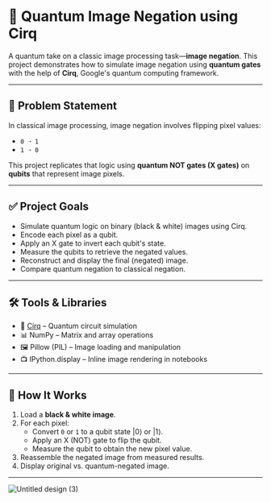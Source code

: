 # 🧠 Quantum Image Negation using Cirq

A quantum take on a classic image processing task—**image negation**. This project demonstrates how to simulate image negation using **quantum gates** with the help of **Cirq**, Google's quantum computing framework.

---

## 📌 Problem Statement

In classical image processing, image negation involves flipping pixel values:  
- `0 ➝ 1`  
- `1 ➝ 0`  

This project replicates that logic using **quantum NOT gates (X gates)** on **qubits** that represent image pixels.

---

## ✅ Project Goals

- Simulate quantum logic on binary (black & white) images using Cirq.
- Encode each pixel as a qubit.
- Apply an X gate to invert each qubit's state.
- Measure the qubits to retrieve the negated values.
- Reconstruct and display the final (negated) image.
- Compare quantum negation to classical negation.

---

## 🛠 Tools & Libraries

- 🧪 [Cirq](https://quantumai.google/cirq) – Quantum circuit simulation  
- 📊 NumPy – Matrix and array operations  
- 🖼️ Pillow (PIL) – Image loading and manipulation  
- 📺 IPython.display – Inline image rendering in notebooks  

---

## 🧪 How It Works

1. Load a **black & white image**.
2. For each pixel:
   - Convert `0` or `1` to a qubit state |0⟩ or |1⟩.
   - Apply an X (NOT) gate to flip the qubit.
   - Measure the qubit to obtain the new pixel value.
3. Reassemble the negated image from measured results.
4. Display original vs. quantum-negated image.

---
![Untitled design (3)](https://github.com/user-attachments/assets/65863413-0fef-4349-a1e2-938fe19ce26a)
